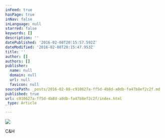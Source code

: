 ```yaml
---
inFeed: true
hasPage: true
inNav: false
inLanguage: null
starred: false
keywords: []
description: ''
datePublished: '2016-02-08T20:15:57.592Z'
dateModified: '2016-02-08T20:15:47.953Z'
title: ''
author: []
authors: []
publisher:
  name: null
  domain: null
  url: null
  favicon: null
sourcePath: _posts/2016-02-08-c910627a-ff5d-4b8d-a0db-fa47b8ef2c2f.md
published: true
url: c910627a-ff5d-4b8d-a0db-fa47b8ef2c2f/index.html
_type: Article

---
```

![](https://the-grid-user-content.s3-us-west-2.amazonaws.com/a32b1f54-0ee3-4ff7-a73a-2aa94aaa68f3.jpg)

C&H